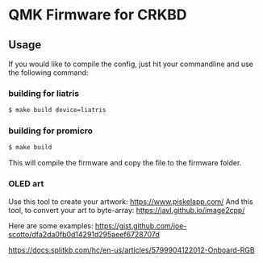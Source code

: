# QMK Firmware for CRKBD

## Usage

If you would like to compile the config, just hit your commandline and use the following command:


### building for liatris

```bash
$ make build device=liatris
```

### building for promicro

```bash
$ make build
```

This will compile the firmware and copy the file to the firmware folder.

### OLED art

Use this tool to create your artwork: https://www.piskelapp.com/
And this tool, to convert your art to byte-array: https://javl.github.io/image2cpp/

Here are some examples: https://gist.github.com/joe-scotto/dfa2da0fb0d14291d295aeef6728707d


https://docs.splitkb.com/hc/en-us/articles/5799904122012-Onboard-RGB

